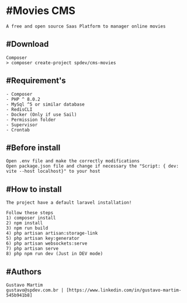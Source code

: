 # #Movies CMS
    A free and open source Saas Platform to manager online movies

## #Download
    Composer
    > composer create-project spdev/cms-movies

## #Requirement's
    - Composer
    - PHP ^ 8.0.2
    - MySql ^5 or similar database
    - RedisCLI
    - Docker (Only if use Sail)
    - Permission folder
    - Supervisor
    - Crontab

## #Before install
    Open .env file and make the correctly modifications
    Open package.json file and change if necessary the "Script: { dev: vite --host localhost}" to your host

## #How to install
    The project have a default laravel installation!
    
    Follow these steps
    1) composer install
    2) npm install
    3) npm run build
    4) php artisan artisan:storage-link
    5) php artisan key:generator
    6) php artisan websockets:serve
    7) php artisan serve
    8) php npm run dev (Just in DEV mode)

## #Authors
    Gustavo Martim
    gustavo@spdev.com.br | [https://www.linkedin.com/in/gustavo-martim-545b941b8]
